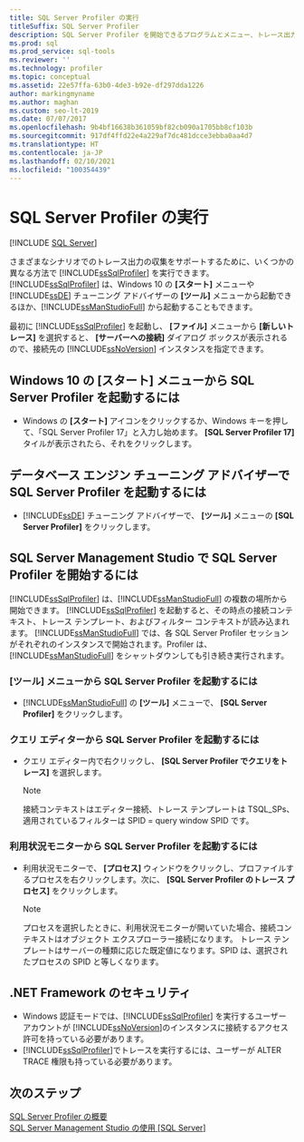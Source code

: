 ```yaml
---
title: SQL Server Profiler の実行
titleSuffix: SQL Server Profiler
description: SQL Server Profiler を開始できるプログラムとメニュー、トレース出力で使用される接続コンテキスト、テンプレート、フィルターについて説明します。
ms.prod: sql
ms.prod_service: sql-tools
ms.reviewer: ''
ms.technology: profiler
ms.topic: conceptual
ms.assetid: 22e57ffa-63b0-4de3-b92e-df297dda1226
author: markingmyname
ms.author: maghan
ms.custom: seo-lt-2019
ms.date: 07/07/2017
ms.openlocfilehash: 9b4bf16638b361059bf82cb090a1705bb8cf103b
ms.sourcegitcommit: 917df4ffd22e4a229af7dc481dcce3ebba0aa4d7
ms.translationtype: HT
ms.contentlocale: ja-JP
ms.lasthandoff: 02/10/2021
ms.locfileid: "100354439"
---
```

# <a name="run-sql-server-profiler"></a>SQL Server Profiler の実行

 [!INCLUDE [SQL Server](../../includes/applies-to-version/sqlserver.md)]

さまざまなシナリオでのトレース出力の収集をサポートするために、いくつかの異なる方法で [!INCLUDE[ssSqlProfiler](../../includes/sssqlprofiler-md.md)] を実行できます。 [!INCLUDE[ssSqlProfiler](../../includes/sssqlprofiler-md.md)] は、Windows 10 の **[スタート]** メニューや[!INCLUDE[ssDE](../../includes/ssde-md.md)] チューニング アドバイザーの **[ツール]** メニューから起動できるほか、[!INCLUDE[ssManStudioFull](../../includes/ssmanstudiofull-md.md)] から起動することもできます。  
  
最初に [!INCLUDE[ssSqlProfiler](../../includes/sssqlprofiler-md.md)] を起動し、 **[ファイル]** メニューから **[新しいトレース]** を選択すると、 **[サーバーへの接続]** ダイアログ ボックスが表示されるので、接続先の [!INCLUDE[ssNoVersion](../../includes/ssnoversion-md.md)] インスタンスを指定できます。  
## <a name="to-start-sql-server-profiler-from-the-windows-10-start-menu"></a>Windows 10 の [スタート] メニューから SQL Server Profiler を起動するには  
-  Windows の **[スタート]** アイコンをクリックするか、Windows キーを押して、「SQL Server Profiler 17」と入力し始めます。 **[SQL Server Profiler 17]** タイルが表示されたら、それをクリックします。   

## <a name="to-start-sql-server-profiler-in-database-engine-tuning-advisor"></a>データベース エンジン チューニング アドバイザーで SQL Server Profiler を起動するには  
-  [!INCLUDE[ssDE](../../includes/ssde-md.md)] チューニング アドバイザーで、 **[ツール]** メニューの **[SQL Server Profiler]** をクリックします。  

## <a name="to-start-sql-server-profiler-in-sql-server-management-studio"></a>SQL Server Management Studio で SQL Server Profiler を開始するには  
 [!INCLUDE[ssSqlProfiler](../../includes/sssqlprofiler-md.md)] は、[!INCLUDE[ssManStudioFull](../../includes/ssmanstudiofull-md.md)] の複数の場所から開始できます。 [!INCLUDE[ssSqlProfiler](../../includes/sssqlprofiler-md.md)] を起動すると、その時点の接続コンテキスト、トレース テンプレート、およびフィルター コンテキストが読み込まれます。 [!INCLUDE[ssManStudioFull](../../includes/ssmanstudiofull-md.md)] では、各 SQL Server Profiler セッションがそれぞれのインスタンスで開始されます。Profiler は、[!INCLUDE[ssManStudioFull](../../includes/ssmanstudiofull-md.md)] をシャットダウンしても引き続き実行されます。  
### <a name="to-start-sql-server-profiler-from-the-tools-menu"></a>[ツール] メニューから SQL Server Profiler を起動するには  
-  [!INCLUDE[ssManStudioFull](../../includes/ssmanstudiofull-md.md)] の **[ツール]** メニューで、 **[SQL Server Profiler]** をクリックします。  

### <a name="to-start-sql-server-profiler-from-the-query-editor"></a>クエリ エディターから SQL Server Profiler を起動するには  
- クエリ エディター内で右クリックし、 **[SQL Server Profiler でクエリをトレース]** を選択します。  

  > [!NOTE]  
  >  接続コンテキストはエディター接続、トレース テンプレートは TSQL_SPs、適用されているフィルターは SPID = query window SPID です。  
    
### <a name="to-start-sql-server-profiler-from-activity-monitor"></a>利用状況モニターから SQL Server Profiler を起動するには  
- 利用状況モニターで、 **[プロセス]** ウィンドウをクリックし、プロファイルするプロセスを右クリックします。次に、 **[SQL Server Profiler のトレース プロセス]** をクリックします。  

    > [!NOTE]  
    >  プロセスを選択したときに、利用状況モニターが開いていた場合、接続コンテキストはオブジェクト エクスプローラー接続になります。 トレース テンプレートはサーバーの種類に応じた既定値になります。SPID は、選択されたプロセスの SPID と等しくなります。  
    
## <a name="net-framework-security"></a>.NET Framework のセキュリティ  
- Windows 認証モードでは、[!INCLUDE[ssSqlProfiler](../../includes/sssqlprofiler-md.md)] を実行するユーザー アカウントが [!INCLUDE[ssNoVersion](../../includes/ssnoversion-md.md)]のインスタンスに接続するアクセス許可を持っている必要があります。  
- [!INCLUDE[ssSqlProfiler](../../includes/sssqlprofiler-md.md)]でトレースを実行するには、ユーザーが ALTER TRACE 権限も持っている必要があります。  

## <a name="next-steps"></a>次のステップ  
 [SQL Server Profiler の概要](../../tools/sql-server-profiler/sql-server-profiler.md)   
 [SQL Server Management Studio の使用 [SQL Server]](../../ssms/sql-server-management-studio-ssms.md)
